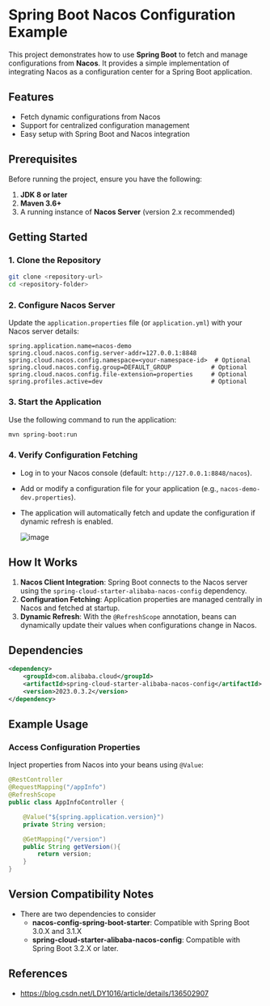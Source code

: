 # Spring Boot Nacos Configuration Example

This project demonstrates how to use **Spring Boot** to fetch and manage configurations from **Nacos**. It provides a simple implementation of integrating Nacos as a configuration center for a Spring Boot application.

## Features

- Fetch dynamic configurations from Nacos
- Support for centralized configuration management
- Easy setup with Spring Boot and Nacos integration

## Prerequisites

Before running the project, ensure you have the following:

1. **JDK 8 or later**
2. **Maven 3.6+**
3. A running instance of **Nacos Server** (version 2.x recommended)

## Getting Started

### 1. Clone the Repository

```bash
git clone <repository-url>
cd <repository-folder>
```

### 2. Configure Nacos Server

Update the `application.properties` file (or `application.yml`) with your Nacos server details:

```properties
spring.application.name=nacos-demo
spring.cloud.nacos.config.server-addr=127.0.0.1:8848
spring.cloud.nacos.config.namespace=<your-namespace-id>  # Optional
spring.cloud.nacos.config.group=DEFAULT_GROUP           # Optional
spring.cloud.nacos.config.file-extension=properties     # Optional
spring.profiles.active=dev								# Optional
```

### 3. Start the Application

Use the following command to run the application:

```bash
mvn spring-boot:run
```

### 4. Verify Configuration Fetching

- Log in to your Nacos console (default: `http://127.0.0.1:8848/nacos`).

- Add or modify a configuration file for your application (e.g., `nacos-demo-dev.properties`).

- The application will automatically fetch and update the configuration if dynamic refresh is enabled.

  ![image](https://github.com/user-attachments/assets/775ba00c-d413-4d77-a077-3db001f58653)


## How It Works

1. **Nacos Client Integration**: Spring Boot connects to the Nacos server using the `spring-cloud-starter-alibaba-nacos-config` dependency.
2. **Configuration Fetching**: Application properties are managed centrally in Nacos and fetched at startup.
3. **Dynamic Refresh**: With the `@RefreshScope` annotation, beans can dynamically update their values when configurations change in Nacos.

## Dependencies

```xml
<dependency>
    <groupId>com.alibaba.cloud</groupId>
    <artifactId>spring-cloud-starter-alibaba-nacos-config</artifactId>
    <version>2023.0.3.2</version>
</dependency>
```

## Example Usage

### Access Configuration Properties

Inject properties from Nacos into your beans using `@Value`:

```java
@RestController
@RequestMapping("/appInfo")
@RefreshScope
public class AppInfoController {

    @Value("${spring.application.version}")
    private String version;

    @GetMapping("/version")
    public String getVersion(){
        return version;
    }
}
```

## Version Compatibility Notes

- There are two dependencies to consider
  - **nacos-config-spring-boot-starter**: Compatible with Spring Boot 3.0.X and 3.1.X
  - **spring-cloud-starter-alibaba-nacos-config**: Compatible with Spring Boot 3.2.X or later.

## References

- https://blog.csdn.net/LDY1016/article/details/136502907

